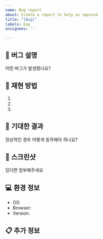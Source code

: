 ```yaml
---
name: Bug report
about: Create a report to help us improve
title: "[Bug]"
labels: bug
assignees: ''

---
```


## 🚨 버그 설명
어떤 버그가 발생했나요?

## 🔄 재현 방법
1. 
2. 
3. 

## 🎯 기대한 결과
정상적인 경우 어떻게 동작해야 하나요?

## 📸 스크린샷
있다면 첨부해주세요

## 💻 환경 정보
- OS:
- Browser:
- Version:

## 📋 추가 정보
